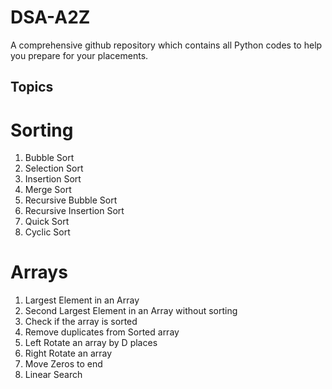 # DSA-A2Z
A comprehensive github repository which contains all Python codes to help you prepare for your placements.

## Topics

# Sorting
1. Bubble Sort
2. Selection Sort
3. Insertion Sort
4. Merge Sort
5. Recursive Bubble Sort
6. Recursive Insertion Sort
7. Quick Sort
8. Cyclic Sort

# Arrays	
1. Largest Element in an Array
2. Second Largest Element in an Array without sorting
3. Check if the array is sorted
4. Remove duplicates from Sorted array
5. Left Rotate an array by D places
6. Right Rotate an array
7. Move Zeros to end
8. Linear Search

